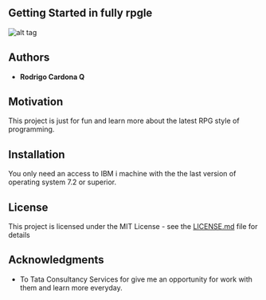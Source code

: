 

## Getting Started in fully rpgle

![alt tag](https://scontent.feoh1-1.fna.fbcdn.net/v/t34.0-12/16736382_743346872487442_32555911_n.png?oh=8b47e459918a704dcc787d311b375839&oe=58A374E0)


## Authors

* **Rodrigo Cardona Q** 

## Motivation

This project is just for fun and learn more about the latest RPG style of programming.

## Installation

You only need an access to IBM i machine with the the last version of operating system 7.2 or superior.

## License

This project is licensed under the MIT License - see the [LICENSE.md](LICENSE.md) file for details

## Acknowledgments

* To Tata Consultancy Services for give me an opportunity for work with them and learn more everyday.
